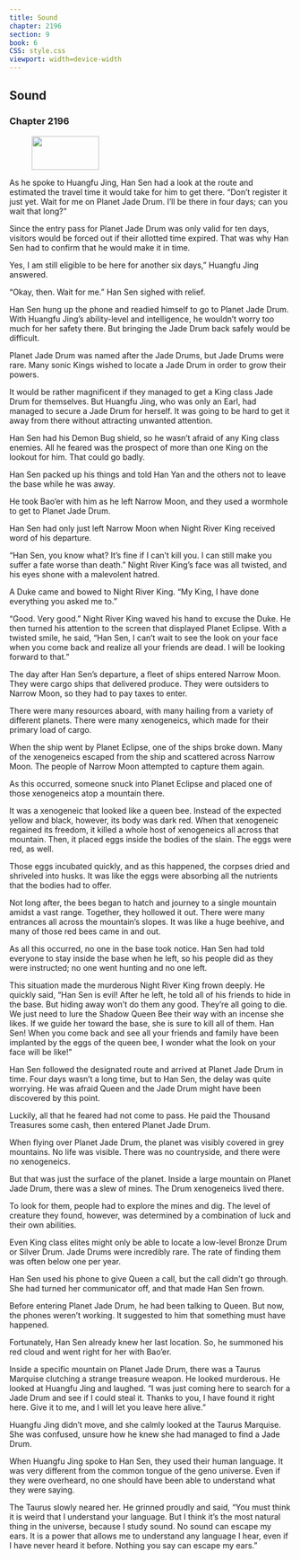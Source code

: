 ```yaml
---
title: Sound
chapter: 2196
section: 9
book: 6
CSS: style.css
viewport: width=device-width
---
```


## Sound

### Chapter 2196

<figure>
	<img src="../Images/gem.gif" alt="" id="gem" width="120" height="60" />
</figure>

As he spoke to Huangfu Jing, Han Sen had a look at the route and estimated the travel time it would take for him to get there. “Don’t register it just yet. Wait for me on Planet Jade Drum. I’ll be there in four days; can you wait that long?”

Since the entry pass for Planet Jade Drum was only valid for ten days, visitors would be forced out if their allotted time expired. That was why Han Sen had to confirm that he would make it in time.

Yes, I am still eligible to be here for another six days,” Huangfu Jing answered.

“Okay, then. Wait for me.” Han Sen sighed with relief.

Han Sen hung up the phone and readied himself to go to Planet Jade Drum. With Huangfu Jing’s ability-level and intelligence, he wouldn’t worry too much for her safety there. But bringing the Jade Drum back safely would be difficult.

Planet Jade Drum was named after the Jade Drums, but Jade Drums were rare. Many sonic Kings wished to locate a Jade Drum in order to grow their powers.

It would be rather magnificent if they managed to get a King class Jade Drum for themselves. But Huangfu Jing, who was only an Earl, had managed to secure a Jade Drum for herself. It was going to be hard to get it away from there without attracting unwanted attention.

Han Sen had his Demon Bug shield, so he wasn’t afraid of any King class enemies. All he feared was the prospect of more than one King on the lookout for him. That could go badly.

Han Sen packed up his things and told Han Yan and the others not to leave the base while he was away.

He took Bao’er with him as he left Narrow Moon, and they used a wormhole to get to Planet Jade Drum.

Han Sen had only just left Narrow Moon when Night River King received word of his departure.

“Han Sen, you know what? It’s fine if I can’t kill you. I can still make you suffer a fate worse than death.” Night River King’s face was all twisted, and his eyes shone with a malevolent hatred.

A Duke came and bowed to Night River King. “My King, I have done everything you asked me to.”

“Good. Very good.” Night River King waved his hand to excuse the Duke. He then turned his attention to the screen that displayed Planet Eclipse. With a twisted smile, he said, “Han Sen, I can’t wait to see the look on your face when you come back and realize all your friends are dead. I will be looking forward to that.”

The day after Han Sen’s departure, a fleet of ships entered Narrow Moon. They were cargo ships that delivered produce. They were outsiders to Narrow Moon, so they had to pay taxes to enter.

There were many resources aboard, with many hailing from a variety of different planets. There were many xenogeneics, which made for their primary load of cargo.

When the ship went by Planet Eclipse, one of the ships broke down. Many of the xenogeneics escaped from the ship and scattered across Narrow Moon. The people of Narrow Moon attempted to capture them again.

As this occurred, someone snuck into Planet Eclipse and placed one of those xenogeneics atop a mountain there.

It was a xenogeneic that looked like a queen bee. Instead of the expected yellow and black, however, its body was dark red. When that xenogeneic regained its freedom, it killed a whole host of xenogeneics all across that mountain. Then, it placed eggs inside the bodies of the slain. The eggs were red, as well.

Those eggs incubated quickly, and as this happened, the corpses dried and shriveled into husks. It was like the eggs were absorbing all the nutrients that the bodies had to offer.

Not long after, the bees began to hatch and journey to a single mountain amidst a vast range. Together, they hollowed it out. There were many entrances all across the mountain’s slopes. It was like a huge beehive, and many of those red bees came in and out.

As all this occurred, no one in the base took notice. Han Sen had told everyone to stay inside the base when he left, so his people did as they were instructed; no one went hunting and no one left.

This situation made the murderous Night River King frown deeply. He quickly said, “Han Sen is evil! After he left, he told all of his friends to hide in the base. But hiding away won’t do them any good. They’re all going to die. We just need to lure the Shadow Queen Bee their way with an incense she likes. If we guide her toward the base, she is sure to kill all of them. Han Sen! When you come back and see all your friends and family have been implanted by the eggs of the queen bee, I wonder what the look on your face will be like!”

Han Sen followed the designated route and arrived at Planet Jade Drum in time. Four days wasn’t a long time, but to Han Sen, the delay was quite worrying. He was afraid Queen and the Jade Drum might have been discovered by this point.

Luckily, all that he feared had not come to pass. He paid the Thousand Treasures some cash, then entered Planet Jade Drum.

When flying over Planet Jade Drum, the planet was visibly covered in grey mountains. No life was visible. There was no countryside, and there were no xenogeneics.

But that was just the surface of the planet. Inside a large mountain on Planet Jade Drum, there was a slew of mines. The Drum xenogeneics lived there.

To look for them, people had to explore the mines and dig. The level of creature they found, however, was determined by a combination of luck and their own abilities.

Even King class elites might only be able to locate a low-level Bronze Drum or Silver Drum. Jade Drums were incredibly rare. The rate of finding them was often below one per year.

Han Sen used his phone to give Queen a call, but the call didn’t go through. She had turned her communicator off, and that made Han Sen frown.

Before entering Planet Jade Drum, he had been talking to Queen. But now, the phones weren’t working. It suggested to him that something must have happened.

Fortunately, Han Sen already knew her last location. So, he summoned his red cloud and went right for her with Bao’er.

Inside a specific mountain on Planet Jade Drum, there was a Taurus Marquise clutching a strange treasure weapon. He looked murderous. He looked at Huangfu Jing and laughed. “I was just coming here to search for a Jade Drum and see if I could steal it. Thanks to you, I have found it right here. Give it to me, and I will let you leave here alive.”

Huangfu Jing didn’t move, and she calmly looked at the Taurus Marquise. She was confused, unsure how he knew she had managed to find a Jade Drum.

When Huangfu Jing spoke to Han Sen, they used their human language. It was very different from the common tongue of the geno universe. Even if they were overheard, no one should have been able to understand what they were saying.

The Taurus slowly neared her. He grinned proudly and said, “You must think it is weird that I understand your language. But I think it’s the most natural thing in the universe, because I study sound. No sound can escape my ears. It is a power that allows me to understand any language I hear, even if I have never heard it before. Nothing you say can escape my ears.”